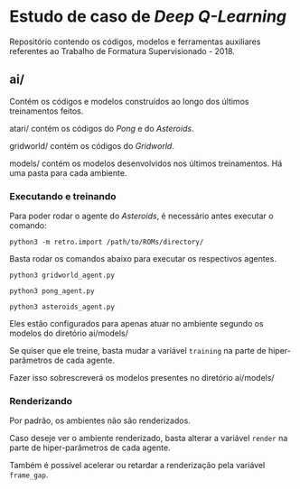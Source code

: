 # Estudo de caso de *Deep Q-Learning*

Repositório contendo os códigos, modelos e ferramentas auxiliares referentes ao Trabalho de Formatura Supervisionado - 2018.

## ai/

Contém os códigos e modelos construídos ao longo dos últimos treinamentos feitos.

atari/ contém os códigos do *Pong* e do *Asteroids*.

gridworld/ contém os códigos do *Gridworld*.

models/ contém os modelos desenvolvidos nos últimos treinamentos. Há uma pasta para cada ambiente.

### Executando e treinando

Para poder rodar o agente do *Asteroids*, é necessário antes executar o comando:

```
python3 -m retro.import /path/to/ROMs/directory/
```

Basta rodar os comandos abaixo para executar os respectivos agentes.

```
python3 gridworld_agent.py

python3 pong_agent.py

python3 asteroids_agent.py
```

Eles estão configurados para apenas atuar no ambiente segundo os modelos do diretório ai/models/

Se quiser que ele treine, basta mudar a variável ```training``` na parte de hiper-parâmetros de cada agente.

Fazer isso sobrescreverá os modelos presentes no diretório ai/models/

### Renderizando

Por padrão, os ambientes não são renderizados.

Caso deseje ver o ambiente renderizado, basta alterar a variável ```render``` na parte de hiper-parâmetros de cada agente.

Também é possível acelerar ou retardar a renderização pela variável ```frame_gap```.
